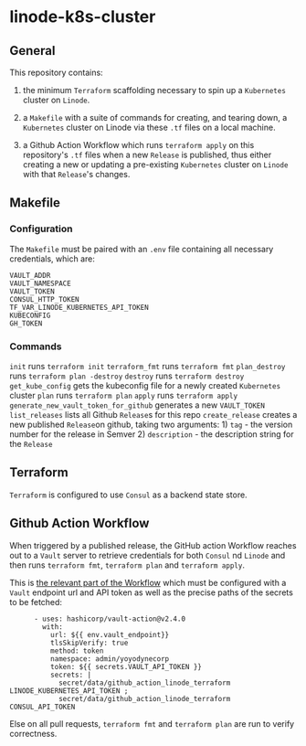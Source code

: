 # linode-k8s-cluster

## General

This repository contains:

1) the minimum `Terraform` scaffolding necessary to spin up a `Kubernetes` cluster on `Linode`.

1) a `Makefile` with a suite of commands for creating, and tearing down, a `Kubernetes` cluster on Linode via these `.tf` files on a local machine.

2) a Github Action Workflow which runs `terraform apply` on this repository's `.tf` files when a new `Release` is published, thus either creating a new or updating a pre-existing `Kubernetes` cluster on `Linode` with that `Release`'s changes.

## Makefile

### Configuration

The `Makefile` must be paired with an `.env` file containing all necessary credentials, which are:

`VAULT_ADDR`\
`VAULT_NAMESPACE`\
`VAULT_TOKEN`\
`CONSUL_HTTP_TOKEN`\
`TF_VAR_LINODE_KUBERNETES_API_TOKEN`\
`KUBECONFIG`\
`GH_TOKEN`

### Commands 

`init` runs `terraform init`
`terraform_fmt` runs `terraform fmt`
`plan_destroy` runs `terraform plan -destroy`
`destroy` runs `terraform destroy`
`get_kube_config` gets the kubeconfig file for a newly created `Kubernetes` cluster
`plan` runs `terraform plan`
`apply` runs `terraform apply`
`generate_new_vault_token_for_github` generates a new `VAULT_TOKEN`
`list_releases` lists all Github `Release`s for this repo
`create_release` creates a new published `Release`on github, taking two arguments: 1) `tag` - the version number for the release in Semver 2) `description` - the description string for the `Release`

## Terraform

`Terraform` is configured to use `Consul` as a backend state store.

## Github Action Workflow

When triggered by a published release, the GitHub action Workflow reaches out to a `Vault` server to retrieve credentials for both `Consul` nd `Linode` and then runs `terraform fmt`, `terraform plan` and `terraform apply`.

This is [the relevant part of the Workflow](https://github.com/mtphil/linode-k8s-cluster/blob/main/.github/workflows/terraform-apply.yaml) which must be configured with a `Vault` endpoint url and API token as well as the precise paths of the secrets to be fetched: 

```
      - uses: hashicorp/vault-action@v2.4.0
        with:
          url: ${{ env.vault_endpoint}}
          tlsSkipVerify: true
          method: token
          namespace: admin/yoyodynecorp
          token: ${{ secrets.VAULT_API_TOKEN }}
          secrets: |
            secret/data/github_action_linode_terraform LINODE_KUBERNETES_API_TOKEN ;
            secret/data/github_action_linode_terraform CONSUL_API_TOKEN
```            

Else on all pull requests, `terraform fmt` and `terraform plan` are run to verify correctness.
